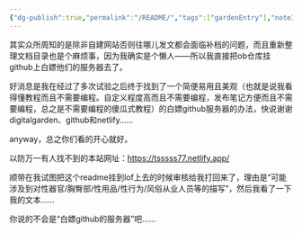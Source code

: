 ```yaml
---
{"dg-publish":true,"permalink":"/README/","tags":["gardenEntry"],"noteIcon":""}
---
```


其实众所周知的是除非自建网站否则往哪儿发文都会面临补档的问题，而且重新整理文档目录也是个麻烦事，因为我确实是个懒人——所以我直接把ob仓库挂github上白嫖他们的服务器去了。

好消息是我在经过了多次试验之后终于找到了一个简便易用且美观（也就是说我看得懂教程而且不需要编程。自定义程度高而且不需要编程，发布笔记方便而且不需要编程，总之是不需要编程的傻瓜式教程）的白嫖github服务器的办法，快说谢谢digitalgarden、github和netlify……

anyway，总之你们看的开心就好。

以防万一有人找不到的本站网址：https://tsssss77.netlify.app/

顺带在我试图把这个readme挂到lof上去的时候审核给我打回来了，理由是“可能涉及到对性器官/胸臀部/性用品/性行为/风俗从业人员等的描写”，然后我看了一下我的文本……

你说的不会是“白嫖github的服务器”吧……